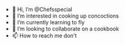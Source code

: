 - 👋 Hi, I’m @Chefsspecial
- 👀 I’m interested in cooking up concoctions
- 🌱 I’m currently learning to fly
- 💞️ I’m looking to collaborate on a cookbook
- 📫 How to reach me don't

<!---
Chefsspecial/Chefsspecial is a ✨ special ✨ repository because its `README.md` (this file) appears on your GitHub profile.
You can click the Preview link to take a look at your changes.
--->
